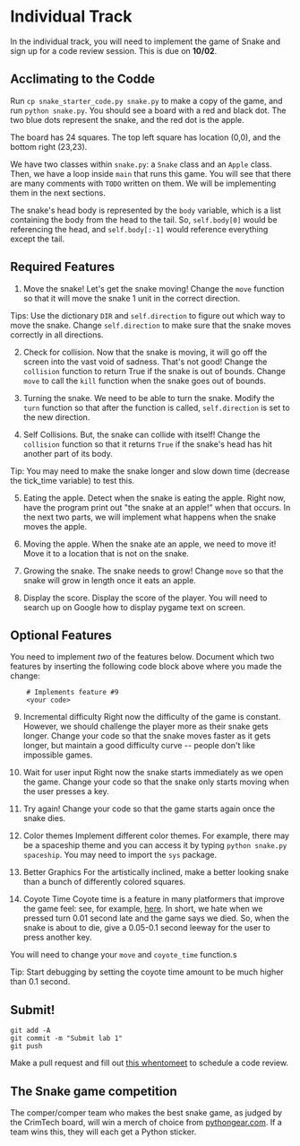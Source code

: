 # Individual Track
In the individual track, you will need to implement the game of Snake and sign up for a code review session. This is due on **10/02**.

## Acclimating to the Codde
Run `cp snake_starter_code.py snake.py` to make a copy of the game, and run `python snake.py`. You should see a board with a red and black dot. The two blue dots represent the snake, and the red dot is the apple.

The board has 24 squares. The top left square has location (0,0), and the bottom right (23,23).

We have two classes within `snake.py`: a `Snake` class and an `Apple` class. Then, we have a loop inside `main` that runs this game. You will see that there are many comments with `TODO` written on them. We will be implementing them in the next sections.

The snake's head body is represented by the `body` variable, which is a list containing the body from the head to the tail. So, `self.body[0]` would be referencing the head, and `self.body[:-1]` would reference everything except the tail.

## Required Features
1. Move the snake!
Let's get the snake moving! Change the `move` function so that it will move the snake 1 unit in the correct direction.

Tips: Use the dictionary `DIR` and `self.direction` to figure out which way to move the snake. Change `self.direction` to make sure that the snake moves correctly in all directions.

2. Check for collision.
Now that the snake is moving, it will go off the screen into the vast void of sadness. That's not good! Change the `collision` function to return True if the snake is out of bounds. Change `move` to call the `kill` function when the snake goes out of bounds.

3. Turning the snake.
We need to be able to turn the snake. Modify the `turn` function so that after the function is called, `self.direction` is set to the new direction.

4. Self Collisions.
But, the snake can collide with itself! Change the `collision` function so that it returns `True` if the snake's head has hit another part of its body.

Tip: You may need to make the snake longer and slow down time (decrease the tick_time variable) to test this.

5. Eating the apple.
Detect when the snake is eating the apple. Right now, have the program print out "the snake at an apple!" when that occurs. In the next two parts, we will implement what happens when the snake moves the apple.

6. Moving the apple.
When the snake ate an apple, we need to move it! Move it to a location that is not on the snake.

7. Growing the snake.
The snake needs to grow! Change `move` so that the snake will grow in length once it eats an apple.

8. Display the score.
Display the score of the player. You will need to search up on Google how to display pygame text on screen.

## Optional Features
You need to implement *two* of the features below. Document which two features by inserting the following code block above where you made the change:
```
    # Implements feature #9
    <your code>
```

9. Incremental difficulty
Right now the difficulty of the game is constant. However, we should challenge the player more as their snake gets longer. Change your code so that the snake moves faster as it gets longer, but maintain a good difficulty curve -- people don't like impossible games.

10. Wait for user input
Right now the snake starts immediately as we open the game. Change your code so that the snake only starts moving when the user presses a key.

11. Try again!
Change your code so that the game starts again once the snake dies.

12. Color themes
Implement different color themes. For example, there may be a spaceship theme and you can access it by typing `python snake.py spaceship`. You may need to import the `sys` package.

13. Better Graphics
For the artistically inclined, make a better looking snake than a bunch of differently colored squares.

14. Coyote Time
Coyote time is a feature in many platformers that improve the game feel: see, for example, [here](https://www.youtube.com/watch?v=97_jvSPoRDo). In short, we hate when we pressed turn 0.01 second late and the game says we died. So, when the snake is about to die, give a 0.05-0.1 second leeway for the user to press another key.

You will need to change your `move` and `coyote_time` function.s

Tip: Start debugging by setting the coyote time amount to be much higher than 0.1 second.

## Submit!
```
git add -A
git commit -m "Submit lab 1"
git push
```

Make a pull request and fill out [this whentomeet](https://www.when2meet.com/?9849821-bIqJP) to schedule a code review.

## The Snake game competition
The comper/comper team who makes the best snake game, as judged by the CrimTech board, will win a merch of choice from [pythongear.com](https://www.pythongear.com/). If a team wins this, they will each get a Python sticker.
